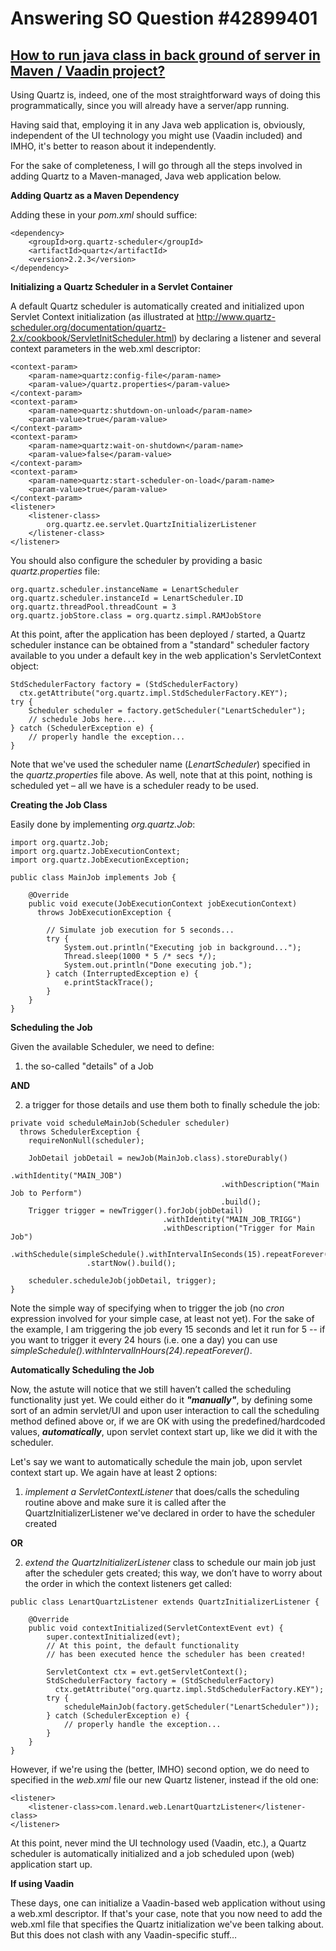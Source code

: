 # Answering SO Question #42899401

[How to run java class in back ground of server in Maven / Vaadin project?](http://stackoverflow.com/questions/42899401/how-to-run-java-class-in-back-ground-of-server-in-maven-vaadin-project)
---
Using Quartz is, indeed, one of the most straightforward ways of doing this programmatically, since you will already have a server/app running.

Having said that, employing it in any Java web application is, obviously, independent of the UI technology you might use (Vaadin included) and IMHO, it's better to reason about it independently.

For the sake of completeness, I will go through all the steps involved in adding Quartz to a Maven-managed, Java web application below.

**Adding Quartz as a Maven Dependency**

Adding these in your *pom.xml* should suffice:

    <dependency>
        <groupId>org.quartz-scheduler</groupId>
        <artifactId>quartz</artifactId>
        <version>2.2.3</version>
    </dependency>

**Initializing a Quartz Scheduler in a Servlet Container**

A default Quartz scheduler is automatically created and initialized upon Servlet Context initialization (as illustrated at http://www.quartz-scheduler.org/documentation/quartz-2.x/cookbook/ServletInitScheduler.html) by declaring a listener and several context parameters in the web.xml descriptor:

    <context-param>
        <param-name>quartz:config-file</param-name>
        <param-value>/quartz.properties</param-value>
    </context-param>
    <context-param>
        <param-name>quartz:shutdown-on-unload</param-name>
        <param-value>true</param-value>
    </context-param>
    <context-param>
        <param-name>quartz:wait-on-shutdown</param-name>
        <param-value>false</param-value>
    </context-param>
    <context-param>
        <param-name>quartz:start-scheduler-on-load</param-name>
        <param-value>true</param-value>
    </context-param>
    <listener>
        <listener-class>
            org.quartz.ee.servlet.QuartzInitializerListener
        </listener-class>
    </listener>

You should also configure the scheduler by providing a basic *quartz.properties* file:

    org.quartz.scheduler.instanceName = LenartScheduler
    org.quartz.scheduler.instanceId = LenartScheduler.ID
    org.quartz.threadPool.threadCount = 3
    org.quartz.jobStore.class = org.quartz.simpl.RAMJobStore

At this point, after the application has been deployed / started, a Quartz scheduler instance can be obtained from a "standard" scheduler factory available to you under a default key in the web application's ServletContext object:

    StdSchedulerFactory factory = (StdSchedulerFactory)
      ctx.getAttribute("org.quartz.impl.StdSchedulerFactory.KEY");
    try {
        Scheduler scheduler = factory.getScheduler("LenartScheduler");
        // schedule Jobs here...
    } catch (SchedulerException e) {
        // properly handle the exception...
    }

Note that we've used the scheduler name (*LenartScheduler*) specified in the *quartz.properties* file above. As well, note that at this point, nothing is scheduled yet – all we have is a scheduler ready to be used.

**Creating the Job Class**

Easily done by implementing *org.quartz.Job*:

    import org.quartz.Job;
    import org.quartz.JobExecutionContext;
    import org.quartz.JobExecutionException;
    
    public class MainJob implements Job {
    
        @Override
        public void execute(JobExecutionContext jobExecutionContext)
          throws JobExecutionException {
    
            // Simulate job execution for 5 seconds...
            try {
                System.out.println("Executing job in background...");
                Thread.sleep(1000 * 5 /* secs */);
                System.out.println("Done executing job.");
            } catch (InterruptedException e) {
                e.printStackTrace();
            }
        }
    }

**Scheduling the Job**

Given the available Scheduler, we need to define:

  1. the so-called "details" of a Job

**AND**

  2. a trigger for those details
and use them both to finally schedule the job:

    private void scheduleMainJob(Scheduler scheduler)
      throws SchedulerException {
        requireNonNull(scheduler);
    
        JobDetail jobDetail = newJob(MainJob.class).storeDurably()
                                                   .withIdentity("MAIN_JOB")
                                                   .withDescription("Main Job to Perform")
                                                   .build();
        Trigger trigger = newTrigger().forJob(jobDetail)
                                      .withIdentity("MAIN_JOB_TRIGG")
                                      .withDescription("Trigger for Main Job")
                     .withSchedule(simpleSchedule().withIntervalInSeconds(15).repeatForever())
                     .startNow().build();
    
        scheduler.scheduleJob(jobDetail, trigger);
    }

Note the simple way of specifying when to trigger the job (no *cron* expression involved for your simple case, at least not yet). For the sake of the example, I am triggering the job every 15 seconds and let it run for 5 -- if you want to trigger it every 24 hours (i.e. one a day) you can use *simpleSchedule().withIntervalInHours(24).repeatForever()*.

**Automatically Scheduling the Job**

Now, the astute will notice that we still haven’t called the scheduling functionality just yet. We could either do it ***"manually"***, by defining some sort of an admin servlet/UI and upon user interaction to call the scheduling method defined above or, if we are OK with using the predefined/hardcoded values, ***automatically***, upon servlet context start up, like we did it with the scheduler.

Let's say we want to automatically schedule the main job, upon servlet context start up. We again have at least 2 options:

  1. *implement a ServletContextListener* that does/calls the scheduling routine above and make sure it is called after the QuartzInitializerListener we've declared in order to have the scheduler created

**OR**

  2. *extend the QuartzInitializerListener* class to schedule our main job just after the scheduler gets created; this way, we don’t have to worry about the order in which the context listeners get called:

    public class LenartQuartzListener extends QuartzInitializerListener {
    
        @Override
        public void contextInitialized(ServletContextEvent evt) {
            super.contextInitialized(evt);
            // At this point, the default functionality
            // has been executed hence the scheduler has been created!
    
            ServletContext ctx = evt.getServletContext();
            StdSchedulerFactory factory = (StdSchedulerFactory)
              ctx.getAttribute("org.quartz.impl.StdSchedulerFactory.KEY");
            try {
                scheduleMainJob(factory.getScheduler("LenartScheduler"));
            } catch (SchedulerException e) {
                // properly handle the exception...
            }
        }
    }

However, if we're using the (better, IMHO) second option, we do need to specified in the *web.xml* file our new Quartz listener, instead if the old one:

    <listener>
        <listener-class>com.lenard.web.LenartQuartzListener</listener-class>
    </listener>

At this point, never mind the UI technology used (Vaadin, etc.), a Quartz scheduler is automatically initialized and a job scheduled upon (web) application start up.

**If using Vaadin**

These days, one can initialize a Vaadin-based web application without using a web.xml descriptor. If that's your case, note that you now need to add the web.xml file that specifies the Quartz initialization we've been talking about. But this does not clash with any Vaadin-specific stuff…
